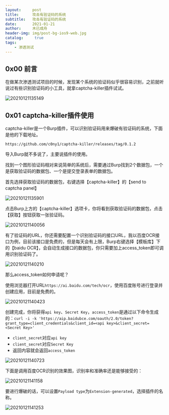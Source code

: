 ```yaml
---
layout:     post
title:      攻击有验证码的系统
subtitle:   攻击有验证码的系统
date:       2021-01-21
author:     木已成舟
header-img: img/post-bg-ios9-web.jpg
catalog: 	 true
tags:
    - 渗透测试
---
```


## 0x00 前言

在做某次渗透测试项目的时候，发现某个系统的验证码似乎很容易识别，之前就听说过有些识别验证码的小工具，就拿captcha-killer插件试试。

![20210121135149](../../../../img/20210121135149.png)



## 0x01 captcha-killer插件使用

captcha-killer是一个Burp插件，可以识别验证码用来爆破有验证码的系统，下面是他的下载地址。

`https://github.com/c0ny1/captcha-killer/releases/tag/0.1.2`

导入Burp就不多说了，主要说插件的使用。

找到一个图形验证码相对来说简单的系统后，需要通过Burp找到2个数据包，一个是获取验证码的数据包、一个是提交登录表单的数据包。

首先选择获取验证码的数据包，右键选择【captcha-killer】的【send to captcha panel】

![20210121135901](../../../../img/20210121135901.png)

点击Burp上方的【captcha-killer】选项卡，你将看到获取验证码的数据包，点击【获取】按钮获取一张验证码。

![20210121140056](../../../../img/20210121140056.png)

有了验证码的URL，你还需要配置一个识别验证码的接口URL，我以百度OCR接口为例，目前该接口是免费的，但是每天会有上限，Burp右键选择【模板库】下的【baidu OCR】，会自动生成接口的数据包，你只需要加上access_token即可调用识别验证码了。

![20210121140210](../../../../img/20210121140210.png)



那么access_token如何申请呢？

使用浏览器打开URL`https://ai.baidu.com/tech/ocr`，使用百度账号进行登录并创建应用，目前是免费的。

![20210121140423](../../../../img/20210121140423.png)



创建完成，你将获得`api key`、`Secret Key`，`access_token`是通过以下命令生成的：`curl -i -k 'https://aip.baidubce.com/oauth/2.0/token?grant_type=client_credentials&client_id=<api key>&client_secret=<Secret Key>'`

- `client_secret`对应`api key`
- `client_secret`对应`Secret Key`
- 返回内容就会返回`access_token`

![20210121140723](../../../../img/20210121140723.png)



下面是调用百度OCR识别的效果图，识别率和准确率还是能够接受的：

![20210121141158](../../../../img/20210121141158.png)

要进行爆破的话，可以设置`Payload type`为`Extension-generated`，选择插件的名称。

![20210121141253](../../../../img/20210121141253.png)













